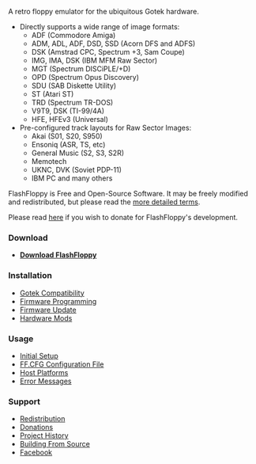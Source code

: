 A retro floppy emulator for the ubiquitous Gotek hardware.
- Directly supports a wide range of image formats:
  - ADF (Commodore Amiga)
  - ADM, ADL, ADF, DSD, SSD (Acorn DFS and ADFS)
  - DSK (Amstrad CPC, Spectrum +3, Sam Coupe)
  - IMG, IMA, DSK (IBM MFM Raw Sector)
  - MGT (Spectrum DISCiPLE/+D)
  - OPD (Spectrum Opus Discovery)
  - SDU (SAB Diskette Utility)
  - ST (Atari ST)
  - TRD (Spectrum TR-DOS)
  - V9T9, DSK (TI-99/4A)
  - HFE, HFEv3 (Universal)
- Pre-configured track layouts for Raw Sector Images:
  - Akai (S01, S20, S950)
  - Ensoniq (ASR, TS, etc)
  - General Music (S2, S3, S2R)
  - Memotech
  - UKNC, DVK (Soviet PDP-11)
  - IBM PC and many others

FlashFloppy is Free and Open-Source Software. It may be freely
modified and redistributed, but please read the [more detailed
terms](Redistribution).

Please read [here](Donations) if you wish to donate for FlashFloppy's
development.

### Download
 - [**Download FlashFloppy**](Downloads)

### Installation
- [Gotek Compatibility](Gotek-Compatibility)
- [Firmware Programming](Firmware-Programming)
- [Firmware Update](Firmware-Update)
- [Hardware Mods](Hardware-Mods)

### Usage
- [Initial Setup](Initial-Setup)
- [FF.CFG Configuration File](FF.CFG-Configuration-File)
- [Host Platforms](Host-Platforms)
- [Error Messages](Error-Messages)

### Support
- [Redistribution](Redistribution)
- [Donations](Donations)
- [Project History](Project-History)
- [Building From Source](Building-From-Source)
- [Facebook][facebook]

[facebook]: https://www.facebook.com/groups/820618618098373/
